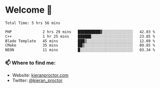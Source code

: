 # Welcome 🦘

<!--START_SECTION:waka-->

```txt
Total Time: 5 hrs 56 mins

PHP              2 hrs 29 mins   ██████████▓░░░░░░░░░░░░░░   42.03 %
C++              1 hr 25 mins    ██████░░░░░░░░░░░░░░░░░░░   23.85 %
Blade Template   45 mins         ███▒░░░░░░░░░░░░░░░░░░░░░   12.69 %
CMake            35 mins         ██▒░░░░░░░░░░░░░░░░░░░░░░   09.85 %
NEON             11 mins         █░░░░░░░░░░░░░░░░░░░░░░░░   03.34 %
```

<!--END_SECTION:waka-->

### 📫 Where to find me:

-   Website: [kieranproctor.com](https://kieranproctor.com/)
-   Twitter: [@kieran_proctor](https://twitter.com/kieran_proctor)
